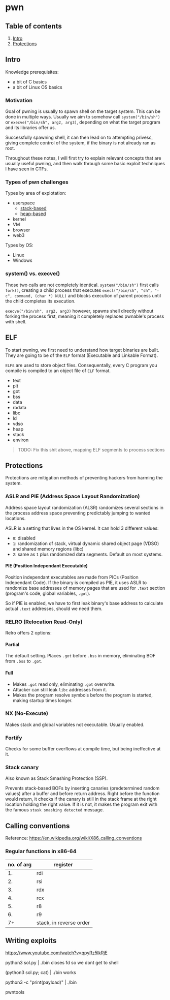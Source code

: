 # pwn

## Table of contents

1. [Intro](#intro)
2. [Protections](#aslr-address-space-layout-randomization)


## Intro

Knowledge prerequisites:
- a bit of C basics
- a bit of Linux OS basics

### Motivation

Goal of pwning is usually to spawn shell on the target system. This can be done in multiple ways. Usually we aim to somehow call `system("/bin/sh")` or `execve("/bin/sh", arg2, arg3)`, depending on what the target program and its libraries offer us.

Successfully spawning shell, it can then lead on to attempting privesc, giving complete control of the system, if the binary is not already ran as root.

Throughout these notes, I will first try to explain relevant concepts that are usually useful pwning, and then walk through some basic exploit techniques I have seen in CTFs.

### Types of pwn challenges

Types by area of explotation:
- userspace
    - [stack-based](stack-based-pwn.md)
    - [heap-based](heap-based-pwn.md)
- kernel
- VM
- browser
- web3

Types by OS:
- Linux
- Windows

### system() vs. execve()

Those two calls are not completely identical. `system("/bin/sh")` first calls `fork()`, creating a child process that executes `execl("/bin/sh", "sh", "-c", command, (char *) NULL)` and blocks execution of parent process until the child completes its execution.

`execve("/bin/sh", arg2, arg3)` however, spawns shell directly without forking the process first, meaning it completely replaces pwnable's process with shell.


## ELF

To start pwning, we first need to understand how target binaries are built. They are going to be of the `ELF` format (Executable and Linkable Format).

`ELF`s are used to store object files. Consequentally, every C program you compile is compiled to an object file of `ELF` format.

- text
- plt
- got
- bss
- data
- rodata
- libc
- ld
- vdso
- heap
- stack
- environ

> TODO: Fix this shit above, mapping ELF segments to process sections

## Protections

Protections are mitigation methods of preventing hackers from harming the system.

### ASLR and PIE (Address Space Layout Randomization)

Address space layout randomization (ALSR) randomizes several sections in the process address space preventing predictably jumping to wanted locations.

ASLR is a setting that lives in the OS kernel.
It can hold 3 different values:
- `0`: disabled
- `1`: randomization of stack, virtual dynamic shared object page (VDSO) and shared memory regions (libc)
- `2`: same as `1` plus randomized data segments. Default on most systems.

#### PIE (Position Independant Executable)

Position independant executables are made from PICs (Position Independant Code). If the binary is compiled as PIE, it uses ASLR to randomize base addresses of memory pages that are used for `.text` section (program's code, global variables, `.got`).

So if PIE is enabled, we have to first leak binary's base address to calculate actual `.text` addresses, should we need them.

### RELRO (Relocation Read-Only)

Relro offers 2 options:

#### Partial

The default setting. Places `.got` before `.bss` in memory, eliminating BOF from `.bss` to `.got`.

#### Full

- Makes `.got` read only, eliminating `.got` overwrite.
- Attacker can still leak `libc` addresses from it.
- Makes the program resolve symbols before the program is started, making startup times longer.

### NX (No-Execute)

Makes stack and global variables not executable. Usually enabled.

### Fortify

Checks for some buffer overflows at compile time, but being ineffective at it.

### Stack canary

Also known as Stack Smashing Protection (SSP).

Prevents stack-based BOFs by inserting canaries (predetermined random values) after a buffer and before return address. Right before the function would return, it checks if the canary is still in the stack frame at the right location holding the right value. If it is not, it makes the program exit with the famous `stask smashing detected` message.

## Calling conventions

Reference: https://en.wikipedia.org/wiki/X86_calling_conventions

### Regular functions in x86-64

| no. of arg | register |
|-|-|
| 1. | rdi |
| 2. | rsi |
| 3. | rdx |
| 4. | rcx |
| 5. | r8 |
| 6. | r9 |
| 7+ | stack, in reverse order |


## Writing exploits

https://www.youtube.com/watch?v=qpyRz5lkRjE

python3 sol.py | ./bin                  closes fd so we dont get to shell

(python3 sol.py; cat) | ./bin           works

python3 -c "print(payload)" | ./bin

pwntools
